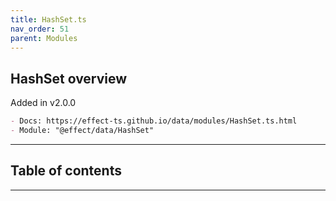 ```yaml
---
title: HashSet.ts
nav_order: 51
parent: Modules
---
```


## HashSet overview

Added in v2.0.0

```md
- Docs: https://effect-ts.github.io/data/modules/HashSet.ts.html
- Module: "@effect/data/HashSet"
```

---

<h2 class="text-delta">Table of contents</h2>

---
